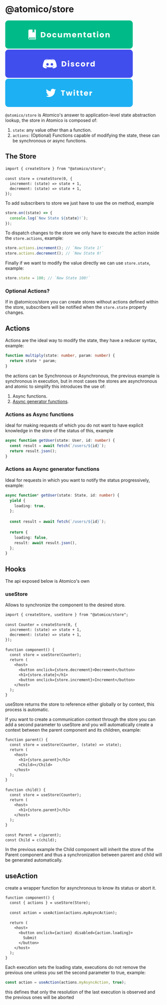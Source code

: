 # @atomico/store

[![doc](https://raw.githubusercontent.com/atomicojs/atomico/brand/link-to-doc.svg)](https://atomico.gitbook.io/doc/atomico/atomico-store) [![Discord](https://raw.githubusercontent.com/atomicojs/atomico/brand/link-to-discord.svg)](https://discord.gg/7z3rNhmkNE) [![Figma](https://raw.githubusercontent.com/atomicojs/atomico/brand/link-to-twitter.svg)](https://twitter.com/atomicojs)

`@atomico/store` is Atomico's answer to application-level state abstraction lookup, the store in Atomico is composed of:

1. `state`: any value other than a function.
2. `actions`: (Optional) Functions capable of modifying the state, these can be synchronous or async functions.

## The Store

```tsx
import { createStore } from "@atomico/store";

const store = createStore(0, {
  increment: (state) => state + 1,
  decrement: (state) => state + 1,
});
```

To add subscribers to store we just have to use the on method, example

```ts
store.on((state) => {
  console.log(`New State ${state}!`);
});
```

To dispatch changes to the store we only have to execute the action inside the `store.actions`, example:

```ts
store.actions.increment(); // `New State 1!`
store.actions.decrement(); // `New State 0!`
```

Finally if we want to modify the value directly we can use `store.state`, example:

```ts
store.state = 100; // `New State 100!`
```

### Optional Actions?

If in @atomicos/store you can create stores without actions defined within the store, subscribers will be notified when the `store.state` property changes.

## Actions

Actions are the ideal way to modify the state, they have a reducer syntax, example:

```ts
function multiply(state: number, param: number) {
  return state * param;
}
```

the actions can be Synchronous or Asynchronous, the previous example is synchronous in execution, but in most cases the stores are asynchronous and atomic to simplify this introduces the use of:

1. Async functions.
2. [Async generator functions](https://developer.mozilla.org/en-US/docs/Web/JavaScript/Reference/Global_Objects/AsyncGenerator).

### Actions as Async functions

ideal for making requests of which you do not want to have explicit knowledge in the store of the status of this, example

```ts
async function getUser(state: User, id: number) {
  const result = await fetch(`/users/${id}`);
  return result.json();
}
```

### Actions as Async generator functions

Ideal for requests in which you want to notify the status progressively, example:

```ts
async function* getUser(state: State, id: number) {
  yield {
    loading: true,
  };

  const result = await fetch(`/users/${id}`);

  return {
    loading: false,
    result: await result.json(),
  };
}
```

## Hooks

The api exposed below is Atomico's own

### useStore

Allows to synchronize the component to the desired store.

```tsx
import { createStore, useStore } from "@atomico/store";

const Counter = createStore(0, {
  increment: (state) => state + 1,
  decrement: (state) => state + 1,
});

function component() {
  const store = useStore(Counter);
  return (
    <host>
      <button onclick={store.decrement}>Decrement</button>
      <h1>{store.state}</h1>
      <button onclick={store.increment}>Increment</button>
    </host>
  );
}
```

useStore returns the store to reference either globally or by context, this process is automatic.

If you want to create a communication context through the store you can add a second parameter to useStore and you will automatically create a context between the parent component and its children, example:

```tsx
function parent() {
  const store = useStore(Counter, (state) => state);
  return (
    <host>
      <h1>{store.parent}</h1>
      <Child></Child>
    </host>
  );
}

function child() {
  const store = useStore(Counter);
  return (
    <host>
      <h1>{store.parent}</h1>
    </host>
  );
}

const Parent = c(parent);
const Child = c(child);
```

In the previous example the Child component will inherit the store of the Parent component and thus a synchronization between parent and child will be generated automatically.

## useAction

create a wrapper function for asynchronous to know its status or abort it.

```tsx
function component() {
  const { actions } = useStore(Store);

  const action = useAction(actions.myAsyncAction);

  return (
    <host>
      <button onclick={action} disabled={action.loading}>
        Submit
      </button>
    </host>
  );
}
```

Each execution sets the loading state, executions do not remove the previous one unless you set the second parameter to true, example:

```ts
const action = useAction(actions.myAsyncAction, true);
```

this defines that only the resolution of the last execution is observed and the previous ones will be aborted
